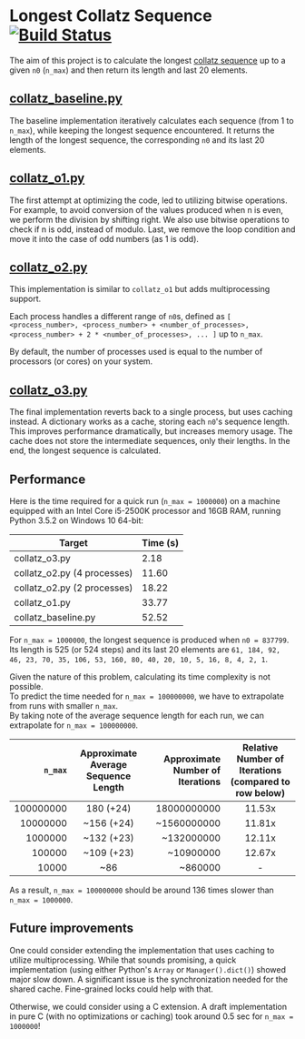 # Longest Collatz Sequence [![Build Status](https://travis-ci.org/kostaspl/stratagem_collatz_sequences.svg?branch=master)](https://travis-ci.org/kostaspl/stratagem_collatz_sequences)
The aim of this project is to calculate the longest [collatz sequence](https://en.wikipedia.org/wiki/Collatz_conjecture) up to a given `n0` (`n_max`) and then return its length and last 20 elements.

## [collatz_baseline.py](collatz/collatz_baseline.py)
The baseline implementation iteratively calculates each sequence (from 1 to `n_max`), while keeping the longest sequence encountered.
It returns the length of the longest sequence, the corresponding `n0` and its last 20 elements.

## [collatz_o1.py](collatz/collatz_o1.py)
The first attempt at optimizing the code, led to utilizing bitwise operations. 
For example, to avoid conversion of the values produced when n is even, we perform the division by shifting right.
We also use bitwise operations to check if n is odd, instead of modulo.
Last, we remove the loop condition and move it into the case of odd numbers (as 1 is odd).

## [collatz_o2.py](collatz/collatz_o2.py)
This implementation is similar to `collatz_o1` but adds multiprocessing support.

Each process handles a different range of `n0`s, defined as `[ <process_number>, <process_number> + <number_of_processes>, <process_number> + 2 * <number_of_processes>, ... ]` up to `n_max`.

By default, the number of processes used is equal to the number of processors (or cores) on your system.

## [collatz_o3.py](collatz/collatz_o3.py)
The final implementation reverts back to a single process, but uses caching instead.
A dictionary works as a cache, storing each `n0`'s sequence length. This improves performance dramatically, but increases memory usage.
The cache does not store the intermediate sequences, only their lengths. In the end, the longest sequence is calculated.

## Performance
Here is the time required for a quick run (`n_max = 1000000`) on a machine equipped with an Intel Core i5-2500K processor and 16GB RAM, running Python 3.5.2 on Windows 10 64-bit:

Target | Time (s)
------------ | -------------
collatz_o3.py | 2.18
collatz_o2.py (4 processes) | 11.60
collatz_o2.py (2 processes) | 18.22
collatz_o1.py | 33.77
collatz_baseline.py | 52.52

For `n_max = 1000000`, the longest sequence is produced when `n0 = 837799`.  
Its length is 525 (or 524 steps) and its last 20 elements are `61, 184, 92, 46, 23, 70, 35, 106, 53, 160, 80, 40, 20, 10, 5, 16, 8, 4, 2, 1`.

Given the nature of this problem, calculating its time complexity is not possible.  
To predict the time needed for `n_max = 100000000`, we have to extrapolate from runs with smaller `n_max`.  
By taking note of the average sequence length for each run, we can extrapolate for `n_max = 100000000`.

`n_max` | Approximate Average Sequence Length | Approximate Number of Iterations | Relative Number of Iterations (compared to row below) |
------------:|:------------:| -------------:|:-------------:|
100000000 | 180 (+24) | 18000000000 | 11.53x |
10000000 | ~156 (+24) | ~1560000000 | 11.81x |
1000000 | ~132 (+23) | ~132000000 | 12.11x |
100000 | ~109 (+23) | ~10900000 | 12.67x |
10000 | ~86 | ~860000 | - |

As a result, `n_max = 100000000` should be around 136 times slower than `n_max = 1000000`.

## Future improvements
One could consider extending the implementation that uses caching to utilize multiprocessing.
While that sounds promising, a quick implementation (using either Python's `Array` or `Manager().dict()`) showed major slow down.
A significant issue is the synchronization needed for the shared cache. 
Fine-grained locks could help with that.

Otherwise, we could consider using a C extension. A draft implementation in pure C (with no optimizations or caching) took around 0.5 sec for `n_max = 1000000`!